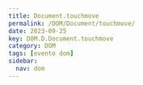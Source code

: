```yaml
---
title: Document.touchmove
permalink: /DOM/Document/touchmove/
date: 2023-09-25
key: DOM.D.Document.touchmove
category: DOM
tags: [evento dom]
sidebar:
  nav: dom
---
```

